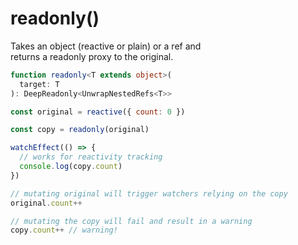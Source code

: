 # readonly()

Takes an object (reactive or plain) or a ref and  
returns a readonly proxy to the original.  

```ts
function readonly<T extends object>(
  target: T
): DeepReadonly<UnwrapNestedRefs<T>>
```

```js
const original = reactive({ count: 0 })

const copy = readonly(original)

watchEffect(() => {
  // works for reactivity tracking
  console.log(copy.count)
})

// mutating original will trigger watchers relying on the copy
original.count++

// mutating the copy will fail and result in a warning
copy.count++ // warning!
```
